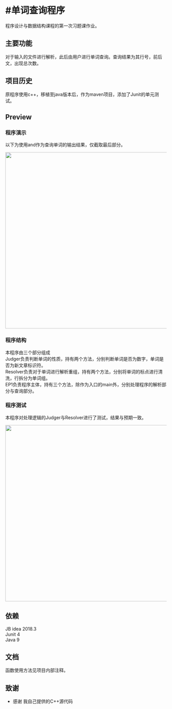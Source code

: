 #单词查询程序
=========================

程序设计与数据结构课程的第一次习题课作业。
## 主要功能
对于输入的文件进行解析，此后由用户进行单词查询。查询结果为其行号，前后文，出现总次数。

## 项目历史

原程序使用c++，移植至java版本后，作为maven项目，添加了Junit的单元测试。

## Preview

### 程序演示

以下为使用and作为查询单词的输出结果，仅截取最后部分。  

<div align="center">
	<img src="./sample/and.png" width="550">
</div>

### 程序结构

本程序由三个部分组成  
Judger负责判断单词的性质，持有两个方法，分别判断单词是否为数字，单词是否为新文章标识符。  
Resolver负责对于单词进行解析重组，持有两个方法，分别将单词的标点进行清洗，行拆分为单词组。  
EP1负责程序主体，持有三个方法，除作为入口的main外，分别处理程序的解析部分与查询部分。

### 程序测试

本程序对处理逻辑的Judger与Resolver进行了测试，结果与预期一致。  
<div align="center">
	<img src="./sample/test.png" width="550">
</div>

## 依赖

JB idea 2018.3  
Junit 4  
Java 9  

## 文档

函数使用方法见项目内部注释。  

## 致谢

* 感谢 我自己提供的C++源代码
